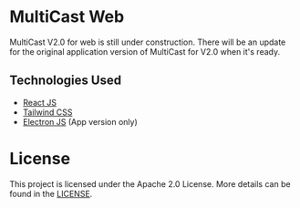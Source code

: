 # MultiCast Web

MultiCast V2.0 for web is still under construction.
There will be an update for the original application version of MultiCast for V2.0 when it's ready.

## Technologies Used
- [React JS](https://react.dev)
- [Tailwind CSS](https://tailwindcss.com)
- [Electron JS](https://www.electronjs.org) (App version only)


# License

This project is licensed under the Apache 2.0 License. More details can be found in the [LICENSE](https://github.com/RageBoy152/multicast-web/blob/main/LICENSE).